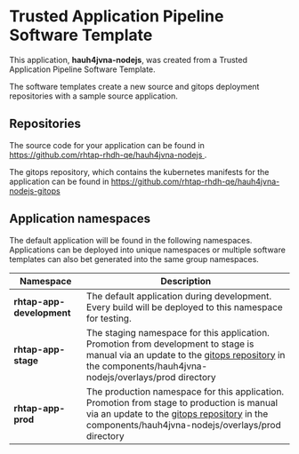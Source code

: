 # Trusted Application Pipeline Software Template

This application, **hauh4jvna-nodejs**, was created from a Trusted Application Pipeline Software Template.

The software templates create a new source and gitops deployment repositories with a sample source application. 

## Repositories

The source code for your application can be found in [https://github.com/rhtap-rhdh-qe/hauh4jvna-nodejs ](https://github.com/rhtap-rhdh-qe/hauh4jvna-nodejs ).
 
The gitops repository, which contains the kubernetes manifests for the application can be found in 
[https://github.com/rhtap-rhdh-qe/hauh4jvna-nodejs-gitops ](https://github.com/rhtap-rhdh-qe/hauh4jvna-nodejs-gitops ) 

## Application namespaces 

The default application will be found in the following namespaces. Applications can be deployed into unique namespaces or multiple software templates can also bet generated into the same group namespaces.  

|  Namespace   |  Description   |  
| -------- | -------- |   
| **rhtap-app-development** | The default application during development. Every build will be deployed to this namespace for testing. | 
| **rhtap-app-stage** | The staging namespace for this application. Promotion from development to stage is manual via an update to the [gitops repository](https://github.com/rhtap-rhdh-qe/hauh4jvna-nodejs-gitops ) in the components/hauh4jvna-nodejs/overlays/prod directory |  
| **rhtap-app-prod** | The production namespace for this application. Promotion from stage to production is manual via an update to the [gitops repository](https://github.com/rhtap-rhdh-qe/hauh4jvna-nodejs-gitops ) in the components/hauh4jvna-nodejs/overlays/prod directory | 